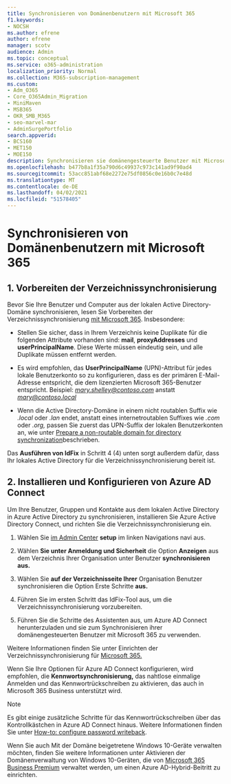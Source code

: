 ```yaml
---
title: Synchronisieren von Domänenbenutzern mit Microsoft 365
f1.keywords:
- NOCSH
ms.author: efrene
author: efrene
manager: scotv
audience: Admin
ms.topic: conceptual
ms.service: o365-administration
localization_priority: Normal
ms.collection: M365-subscription-management
ms.custom:
- Adm_O365
- Core_O365Admin_Migration
- MiniMaven
- MSB365
- OKR_SMB_M365
- seo-marvel-mar
- AdminSurgePortfolio
search.appverid:
- BCS160
- MET150
- MOE150
description: Synchronisieren sie domänengesteuerte Benutzer mit Microsoft 365 Business.
ms.openlocfilehash: b477b8a1f35a790d6c49937c973c141ad9f90ad4
ms.sourcegitcommit: 53acc851abf68e2272e75df0856c0e16b0c7e48d
ms.translationtype: MT
ms.contentlocale: de-DE
ms.lasthandoff: 04/02/2021
ms.locfileid: "51578405"
---
```

# <a name="synchronize-domain-users-to-microsoft-365"></a>Synchronisieren von Domänenbenutzern mit Microsoft 365

## <a name="1-prepare-for-directory-synchronization"></a>1. Vorbereiten der Verzeichnissynchronisierung 

Bevor Sie Ihre Benutzer und Computer aus der lokalen Active Directory-Domäne synchronisieren, lesen Sie Vorbereiten der Verzeichnissynchronisierung [mit Microsoft 365](../enterprise/prepare-for-directory-synchronization.md). Insbesondere:

   - Stellen Sie sicher, dass in Ihrem Verzeichnis keine Duplikate für die folgenden Attribute vorhanden sind: **mail**, **proxyAddresses** und **userPrincipalName**. Diese Werte müssen eindeutig sein, und alle Duplikate müssen entfernt werden.
   
   - Es wird empfohlen, das **UserPrincipalName** (UPN)-Attribut für jedes lokale Benutzerkonto so zu konfigurieren, dass es der primären E-Mail-Adresse entspricht, die dem lizenzierten Microsoft 365-Benutzer entspricht. Beispiel: *mary.shelley@contoso.com* anstatt *mary@contoso.local*
   
   - Wenn die Active Directory-Domäne in einem nicht routablen Suffix wie *.local* oder *.lan* endet, anstatt eines internetroutablen Suffixes wie *.com* oder *.org,* passen Sie zuerst das UPN-Suffix der lokalen Benutzerkonten an, wie unter [Prepare a non-routable domain for directory synchronization](../enterprise/prepare-a-non-routable-domain-for-directory-synchronization.md)beschrieben. 

Das **Ausführen von IdFix** in Schritt 4 (4) unten sorgt außerdem dafür, dass Ihr lokales Active Directory für die Verzeichnissynchronisierung bereit ist.

## <a name="2-install-and-configure-azure-ad-connect"></a>2. Installieren und Konfigurieren von Azure AD Connect

Um Ihre Benutzer, Gruppen und Kontakte aus dem lokalen Active Directory in Azure Active Directory zu synchronisieren, installieren Sie Azure Active Directory Connect, und richten Sie die Verzeichnissynchronisierung ein. 

 1. Wählen Sie [im Admin Center](https://go.microsoft.com/fwlink/p/?linkid=2024339) **setup** im linken Navigations navi aus.

 2. Wählen **Sie unter Anmeldung und Sicherheit** die Option **Anzeigen** aus dem Verzeichnis Ihrer Organisation unter Benutzer **synchronisieren aus.**

 3. Wählen Sie **auf der Verzeichnisseite Ihrer** Organisation Benutzer synchronisieren die Option Erste Schritte **aus.**

 4. Führen Sie im ersten Schritt das IdFix-Tool aus, um die Verzeichnissynchronisierung vorzubereiten.

 5. Führen Sie die Schritte des Assistenten aus, um Azure AD Connect herunterzuladen und sie zum Synchronisieren ihrer domänengesteuerten Benutzer mit Microsoft 365 zu verwenden.


Weitere Informationen finden Sie unter Einrichten der Verzeichnissynchronisierung für [Microsoft 365.](../enterprise/set-up-directory-synchronization.md)

Wenn Sie Ihre Optionen für Azure AD Connect konfigurieren, wird empfohlen, die  **Kennwortsynchronisierung,** das nahtlose einmalige Anmelden und das Kennwortrückschreiben zu aktivieren, das auch in Microsoft 365 Business unterstützt wird.

> [!NOTE]
> Es gibt einige zusätzliche Schritte für das Kennwortrückschreiben über das Kontrollkästchen in Azure AD Connect hinaus. Weitere Informationen finden Sie unter [How-to: configure password writeback](/azure/active-directory/authentication/howto-sspr-writeback). 

Wenn Sie auch Mit der Domäne beigetretene Windows 10-Geräte verwalten möchten, finden Sie weitere Informationen unter Aktivieren der Domänenverwaltung von Windows 10-Geräten, die von [Microsoft 365 Business Premium](manage-windows-devices.md) verwaltet werden, um einen Azure AD-Hybrid-Beitritt zu einrichten.